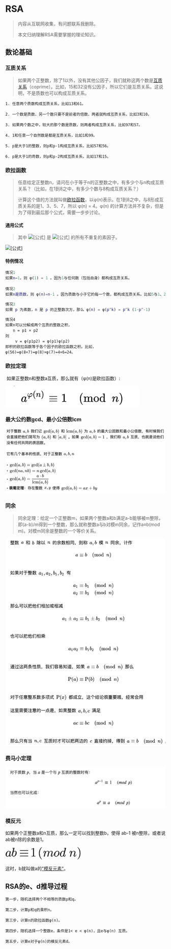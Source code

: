 



# RSA

> 内容从互联网收集，有问题联系我删除。
>
> 本文归纳理解RSA需要掌握的理论知识。

## 数论基础

### 互质关系

> 如果两个正整数，除了1以外，没有其他公因子，我们就称这两个数是[互质关系](https://zh.wikipedia.org/zh-cn/互素)（coprime）。比如，15和32没有公因子，所以它们是互质关系。这说明，不是质数也可以构成互质关系。

```
1. 任意两个质数构成互质关系，比如13和61。

2. 一个数是质数，另一个数只要不是前者的倍数，两者就构成互质关系，比如3和10。

3. 如果两个数之中，较大的那个数是质数，则两者构成互质关系，比如97和57。

4. 1和任意一个自然数是都是互质关系，比如1和99。

5. p是大于1的整数，则p和p-1构成互质关系，比如57和56。

6. p是大于1的奇数，则p和p-2构成互质关系，比如17和15。
```

### 欧拉函数

> 任意给定正整数n，请问在小于等于n的正整数之中，有多少个与n构成互质关系？（比如，在1到8之中，有多少个数与8构成互质关系？）
>
> 计算这个值的方法就叫做[欧拉函数](https://zh.wikipedia.org/wiki/欧拉函数)，以φ(n)表示。在1到8之中，与8形成互质关系的是1、3、5、7，所以 φ(n) = 4。φ(n) 的计算方法并不复杂，但是为了得到最后那个公式，需要一步步讨论。

#### 通用公式

> 其中 ![[公式]](https://www.zhihu.com/equation?tex=p_1%2Cp_2%2Cp_3%2C%5Ccdots%2Cp_k) 是 ![[公式]](https://www.zhihu.com/equation?tex=n) 的所有不重复的素因子。

![[公式]](https://www.zhihu.com/equation?tex=%5Cbbox%5B%23C0FFFF%2C5px%2Cborder%3A2px+solid+%2390A0FF%5D%7B+%5Cvarphi%28n%29%3Dn%281-%5Cfrac%7B1%7D%7Bp_1%7D%29%281-%5Cfrac%7B1%7D%7Bp_2%7D%29%281-%5Cfrac%7B1%7D%7Bp_3%7D%29%5Ccdots%281-%5Cfrac%7B1%7D%7Bp_k%7D%29+%7D%5C%5C)

#### 特例情况

```matlab
情况1
如果n=1，则 φ(1) = 1 。因为1与任何数（包括自身）都构成互质关系。

情况2
如果n是质数，则 φ(n)=n-1 。因为质数与小于它的每一个数，都构成互质关系。比如5与1、2、3、4都构成互质关系。
```

```matlab
情况3
如果 p 为素数，n 是 p 的正整数次方，那么 φ(n) = φ(p^k) = p^k (1-p^-1) 
```

```
情况4
如果n可以分解成两个互质的整数之积，
　　n = p1 × p2
则
　　 v = φ(p1p2) = φ(p1)φ(p2)
即积的欧拉函数等于各个因子的欧拉函数之积。比如，φ(56)=φ(8×7)=φ(8)×φ(7)=4×6=24。
```

### 欧拉定理

​	如果正整数n和整数a互质，那么就有（φ(n)是欧拉函数）:

![image-20210705115852363](RSA.assets/image-20210705115852363.png)

### 最大公约数gcd、最小公倍数lcm

![image-20210705120810594](RSA.assets/image-20210705120810594.png)

### 同余

> 同余定理：给定一个正整数m，如果两个整数a和b满足a-b能够被m整除，即(a-b)/m得到一个整数，那么就称整数a与b对模m同余，记作a≡b(mod m)。对模m同余是整数的一个等价关系。

![image-20210705121415165](RSA.assets/image-20210705121415165.png)

### 费马小定理

![image-20210705122326453](RSA.assets/image-20210705122326453-5459008.png)

### 模反元

如果两个正整数a和n互质，那么一定可以找到整数b，使得 ab-1 被n整除，或者说ab被n除的余数是1。

![2015-08-04/55c059871365d](RSA.assets/2015-08-04_55c059871365d-5459185.png)

这时，b就叫做a的["模反元素"](http://zh.wikipedia.org/wiki/模反元素)。



## RSA的e、d推导过程

```
第一步，随机选择两个不相等的质数p和q。

第二步，计算p和q的乘积n。

第三步，计算n的欧拉函数φ(n)。

第四步，随机选择一个整数e，条件是1< e < φ(n)，且e与φ(n) 互质。

第五步，计算e对于φ(n)的模反元素d。
```

